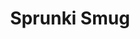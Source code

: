 ---
slug: sprunki-smug
title: Sprunki Smug
description: "Sprunki Smug is an exciting online game. Play for free directly in your browser!"
icon: /images/popular_mods/Sprunki Smug.png
url: https://wowtbc.net/sprunkin/sprunki-smug/index.html
previewImage: /images/popular_mods/Sprunki Smug.png
type: popular mods

# SEO配置
seo:
  title: "Sprunki Smug - Play Free Online Game | Fun Browser Games"
  description: "Sprunki Smug - Play this fun online game for free in your browser. No download required!"
  ogImage: "/images/popular_mods/Sprunki Smug.png"
  keywords: "sprunki-smug, online game, browser game, free game, popular mods game, play online"

videoUrls:
  - https://www.youtube.com/embed/example1
  - https://www.youtube.com/embed/example2

whyPlay:
  title: "Why Play Sprunki Smug?"
  items:
    - "Immersive Gameplay: Sprunki Smug offers an engaging and immersive gaming experience that will keep you entertained for hours"
    - "Challenging Levels: Test your skills with increasingly difficult challenges and obstacles"
    - "Beautiful Graphics: Enjoy stunning visuals and smooth animations that bring the game world to life"
    - "Regular Updates: New content and features are added regularly to keep the game fresh and exciting"
    - "Free to Play: Experience all the fun without spending a penny"
    - "Community Features: Connect with other players, share strategies, and compete for high scores"
    - "Cross-Platform: Play on any device with a web browser, no downloads required"

features:
  title: "Key Features of Sprunki Smug"
  image: "/images/popular_mods/Sprunki Smug.png"
  items:
    - "Intuitive Controls: Easy to learn controls make Sprunki Smug accessible for players of all skill levels"
    - "Multiple Game Modes: Enjoy various gameplay options that provide different challenges and experiences"
    - "Character Customization: Personalize your gaming experience with unique characters and items"
    - "Achievement System: Complete special tasks to earn rewards and recognition"
    - "Leaderboards: Compete with players worldwide and see who can achieve the highest scores"

characteristics:
  title: "Game Characteristics"
  image: "/images/popular_mods/Sprunki Smug.png"
  items:
    - "Genre: Popular mods game with elements of strategy and skill"
    - "Difficulty: Suitable for both casual gamers and those seeking a challenge"
    - "Play Time: Quick sessions or extended gameplay, depending on your preference"
    - "Art Style: Vibrant and engaging visuals that enhance the gaming experience"
    - "Sound Design: Immersive audio that complements the gameplay perfectly"

info: "Sprunki Smug is an exciting online game that offers players a unique and engaging gaming experience. With its intuitive controls, stunning visuals, and challenging gameplay, Sprunki Smug provides hours of entertainment for players of all ages and skill levels. Whether you're looking for a quick gaming session during a break or an extended play session, Sprunki Smug delivers an immersive experience that will keep you coming back for more. The game features multiple levels of increasing difficulty, ensuring that players are constantly challenged as they progress. With regular updates adding new content and features, Sprunki Smug remains fresh and exciting, providing endless entertainment options for its growing community of players."

howToPlayIntro: "Welcome to Sprunki Smug! This guide will walk you through the basics and help you master the game. Whether you're a beginner or looking to improve your skills, these tips and instructions will enhance your gaming experience."

howToPlaySteps:
  - title: "Getting Started"
    description: "Begin your Sprunki Smug adventure by familiarizing yourself with the controls. Use your keyboard or mouse to navigate through the game interface. The tutorial will guide you through the basic mechanics and help you understand the objectives."
  - title: "Understanding the Objectives"
    description: "In Sprunki Smug, your main goal is to progress through levels by completing specific objectives. Each level presents unique challenges that require different strategies and approaches."
  - title: "Mastering the Controls"
    description: "Practice using the controls to improve your precision and reaction time. Sprunki Smug requires quick reflexes and strategic thinking to overcome obstacles and defeat opponents."
  - title: "Utilizing Power-ups"
    description: "Collect power-ups throughout the game to enhance your abilities and overcome difficult challenges. Each power-up offers unique advantages that can be crucial for success."
  - title: "Developing Strategies"
    description: "As you progress in Sprunki Smug, develop effective strategies for different scenarios. Analyze patterns, anticipate challenges, and adapt your approach to maximize your performance."

faq:
  title: "Frequently Asked Questions about Sprunki Smug"
  items:
    - question: "Is Sprunki Smug free to play?"
      answer: "Yes, Sprunki Smug is completely free to play directly in your web browser. No downloads or purchases are required to enjoy the full game experience."
    - question: "Can I play Sprunki Smug on mobile devices?"
      answer: "Yes, Sprunki Smug is optimized for both desktop and mobile play. You can enjoy the game on any device with a web browser and internet connection."
    - question: "Are there any in-game purchases?"
      answer: "While Sprunki Smug is free to play, there may be optional in-game purchases available for cosmetic items or additional features that don't affect core gameplay."
    - question: "How often is Sprunki Smug updated?"
      answer: "The developers regularly update Sprunki Smug with new content, features, and improvements based on player feedback and game performance."
    - question: "Can I play Sprunki Smug offline?"
      answer: "Currently, Sprunki Smug requires an internet connection to play as it's a browser-based online game."
    - question: "Is Sprunki Smug suitable for children?"
      answer: "Yes, Sprunki Smug is designed to be family-friendly and suitable for players of all ages."
    - question: "How do I report bugs or issues?"
      answer: "If you encounter any problems while playing Sprunki Smug, you can report them through the game's support page or contact the developers directly through their website."
    - question: "Still Have Questions?"
      answer: "If you have additional questions about Sprunki Smug that aren't covered in this FAQ, please visit our support center or contact our customer service team for assistance."
---
